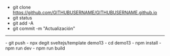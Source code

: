 - git clone https://github.com/GITHUBUSERNAME/GITHUBUSERNAME.github.io
- git status
- git add -A
- git commit -m "Actualización"
<hr/>
- git push
- npx degit sveltejs/template demo13
- cd demo13
- npm install
- npm run dev
- npm run build